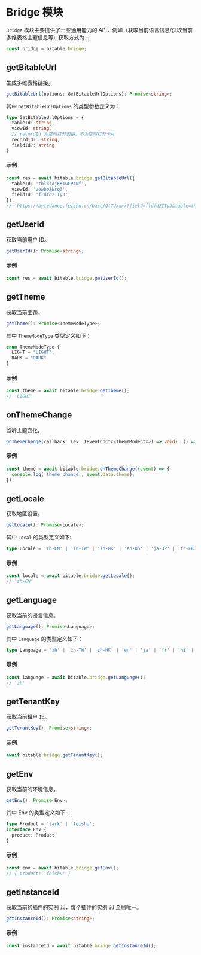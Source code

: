 # Bridge 模块

`Bridge` 模块主要提供了一些通用能力的 API，例如（获取当前语言信息/获取当前多维表格主题信息等),
获取方式为：
```typescript
const bridge = bitable.bridge;
```

## getBitableUrl
生成多维表格链接。

```typescript
getBitableUrl(options: GetBitableUrlOptions): Promise<string>;
```

其中 `GetBitableUrlOptions` 的类型参数定义为：
```typescript
type GetBitableUrlOptions = {
  tableId: string,
  viewId: string,
  // recordId 为空时打开表格，不为空时打开卡片
  recordId?: string,
  fieldId?: string,
}
```

#### 示例
```typescript
const res = await bitable.bridge.getBitableUrl({
  tableId: 'tblkrAjKK1wEP4Nf',
  viewId: 'vewboZNrq3',
  fieldId: 'fldfd2ITyJ',
});
// 'https://bytedance.feishu.cn/base/QtTUxxxx?field=fldfd2ITyJ&table=tblkrAjKK1wEP4Nf&view=vewboZNrq3'
```

## getUserId
获取当前用户 ID。

```typescript
getUserId(): Promise<string>;
```

#### 示例
```typescript
const res = await bitable.bridge.getUserId();
```

## getTheme
获取当前主题。

```typescript
getTheme(): Promise<ThemeModeType>;
```

其中 `ThemeModeType` 类型定义如下：
```typescript
enum ThemeModeType {
  LIGHT = "LIGHT",
  DARK = "DARK"
}
```

#### 示例
```typescript
const theme = await bitable.bridge.getTheme();
// 'LIGHT'
```

## onThemeChange
监听主题变化。

```typescript
onThemeChange(callback: (ev: IEventCbCtx<ThemeModeCtx>) => void): () => void;
```

#### 示例
```typescript
const theme = await bitable.bridge.onThemeChange((event) => {
  console.log('theme change', event.data.theme);
});
```

## getLocale
获取地区设置。

```typescript
getLocale(): Promise<Locale>;
```

其中 `Local` 的类型定义如下:
```typescript
type Locale = 'zh-CN' | 'zh-TW' | 'zh-HK' | 'en-US' | 'ja-JP' | 'fr-FR' | 'hi-IN' | 'id-ID' | 'it-IT' | 'ko-KR' | 'pt-BR' | 'ru-RU' | 'th-TH' | 'vi-VN' | 'de-DE' | 'es-ES';
```

#### 示例
```typescript
const locale = await bitable.bridge.getLocale();
// 'zh-CN'
```

## getLanguage
获取当前的语言信息。

```typescript
getLanguage(): Promise<Language>;
```

其中 `Language` 的类型定义如下：
```typescript
type Language = 'zh' | 'zh-TW' | 'zh-HK' | 'en' | 'ja' | 'fr' | 'hi' | 'id' | 'it' | 'ko' | 'pt' | 'ru' | 'th' | 'vi' | 'de' | 'es';
```

#### 示例
```typescript
const language = await bitable.bridge.getLanguage();
// 'zh'
```

## getTenantKey
获取当前租户 `Id`。

```typescript
getTenantKey(): Promise<string>;
```

#### 示例
```typescript
await bitable.bridge.getTenantKey();
```

## getEnv
获取当前的环境信息。

```typescript
getEnv(): Promise<Env>;
```

其中 Env 的类型定义如下：
```typescript
type Product = 'lark' | 'feishu';
interface Env {
  product: Product;
}
```

#### 示例
```typescript
const env = await bitable.bridge.getEnv();
// { product: 'feishu' }
```

## getInstanceId
获取当前的插件的实例 `id`，每个插件的实例 `id` 全局唯一。

```typescript
getInstanceId(): Promise<string>;
```

#### 示例
```typescript
const instanceId = await bitable.bridge.getInstanceId();
```